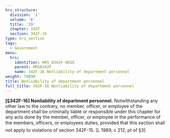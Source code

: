 ```yaml
---
hrs_structure:
  division: '1'
  volume: '6'
  title: '19'
  chapter: 342F
  section: 342F-16
type: hrs_section
tags:
  - Government
menu:
  hrs:
    identifier: HRS_0342F-0016
    parent: HRS0342F
    name: 342F-16 Nonliability of department personnel
weight: 78090
title: Nonliability of department personnel
full_title: 342F-16 Nonliability of department personnel
---
```

**[§342F-16] Nonliability of department personnel.** Notwithstanding any other law to the contrary, no member, officer, or employee of the department shall be criminally liable or responsible under this chapter for any acts done by the member, officer, or employee in the performance of the members, officers, or employees duties; provided that this section shall not apply to violations of section 342F-15\. [L 1989, c 212, pt of §3]